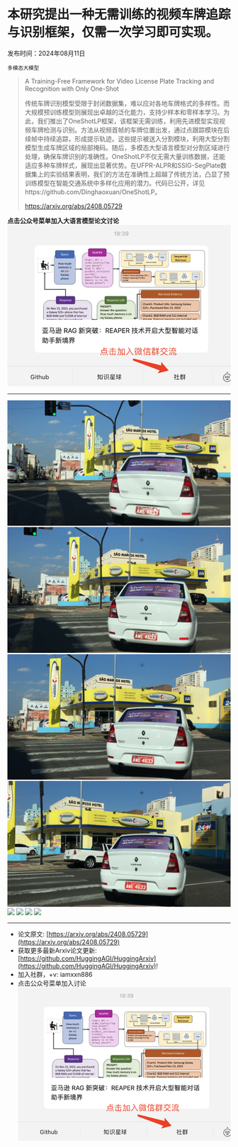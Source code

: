 # 本研究提出一种无需训练的视频车牌追踪与识别框架，仅需一次学习即可实现。
发布时间：2024年08月11日

`多模态大模型`
> A Training-Free Framework for Video License Plate Tracking and Recognition with Only One-Shot
>
> 传统车牌识别模型受限于封闭数据集，难以应对各地车牌格式的多样性。而大规模预训练模型则展现出卓越的泛化能力，支持少样本和零样本学习。为此，我们推出了OneShotLP框架，该框架无需训练，利用先进模型实现视频车牌检测与识别。方法从视频首帧的车牌位置出发，通过点跟踪模块在后续帧中持续追踪，形成提示轨迹。这些提示被送入分割模块，利用大型分割模型生成车牌区域的局部掩码。随后，多模态大型语言模型对分割区域进行处理，确保车牌识别的准确性。OneShotLP不仅无需大量训练数据，还能适应多种车牌样式，展现出显著优势。在UFPR-ALPR和SSIG-SegPlate数据集上的实验结果表明，我们的方法在准确性上超越了传统方法，凸显了预训练模型在智能交通系统中多样化应用的潜力。代码已公开，详见https://github.com/Dinghaoxuan/OneShotLP。
>
> https://arxiv.org/abs/2408.05729

**点击公众号菜单加入大语言模型论文讨论**
![](https://raw.githubusercontent.com/HuggingAGI/wx_assets/main/2024/07/31/1722434818326-94339e92-22f1-4472-9d27-fed232f70b5d.jpeg)
<hr />

![](https://raw.githubusercontent.com/HuggingAGI/HuggingArxiv/main/paper_images/2408.05729/track014101.png)
![](https://raw.githubusercontent.com/HuggingAGI/HuggingArxiv/main/paper_images/2408.05729/track014108.png)
![](https://raw.githubusercontent.com/HuggingAGI/HuggingArxiv/main/paper_images/2408.05729/track014116.png)
![](https://raw.githubusercontent.com/HuggingAGI/HuggingArxiv/main/paper_images/2408.05729/track014130.png)
![](https://raw.githubusercontent.com/HuggingAGI/HuggingArxiv/main/paper_images/2408.05729/x1.png)
![](https://raw.githubusercontent.com/HuggingAGI/HuggingArxiv/main/paper_images/2408.05729/x2.png)
![](https://raw.githubusercontent.com/HuggingAGI/HuggingArxiv/main/paper_images/2408.05729/x3.png)
![](https://raw.githubusercontent.com/HuggingAGI/HuggingArxiv/main/paper_images/2408.05729/x4.png)

<hr />

- 论文原文: [https://arxiv.org/abs/2408.05729](https://arxiv.org/abs/2408.05729)
- 获取更多最新Arxiv论文更新: [https://github.com/HuggingAGI/HuggingArxiv](https://github.com/HuggingAGI/HuggingArxiv)!
- 加入社群，+v: iamxxn886
- 点击公众号菜单加入讨论
![](https://raw.githubusercontent.com/HuggingAGI/wx_assets/main/2024/07/31/1722434818326-94339e92-22f1-4472-9d27-fed232f70b5d.jpeg)